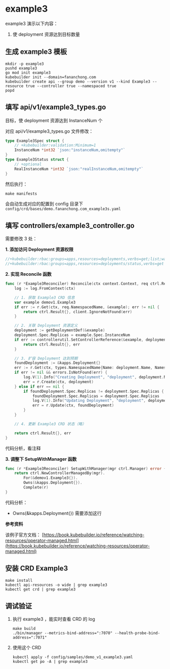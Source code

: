 # example3

example3 演示以下内容：
1. 使 deployment 资源达到目标数量

## 生成 example3 模板

```shell
mkdir -p example3
pushd example3
go mod init example3
kubebuilder init --domain=fananchong.com
kubebuilder create api --group demo --version v1 --kind Example3 --resource true --controller true --namespaced true
popd
```

## 填写 api/v1/example3_types.go

目标，使 deployment 资源达到 InstanceNum 个

对应 api/v1/example3_types.go 文件修改：

```go
type Example3Spec struct {
	// +kubebuilder:validation:Minimum=1
	InstanceNum *int32 `json:"instanceNum,omitempty"`
}
type Example3Status struct {
	// +optional
	RealInstanceNum *int32 `json:"realInstanceNum,omitempty"`
}
```

然后执行： 
```shell
make manifests
```

会自动生成对应的配置到 config 目录下 `config/crd/bases/demo.fananchong.com_example3s.yaml`


## 填写 controllers/example3_controller.go


需要修改 3 处：

**1. 添加访问 Deployment 资源权限**
```go
//+kubebuilder:rbac:groups=apps,resources=deployments,verbs=get;list;watch;create;update;patch;delete
//+kubebuilder:rbac:groups=apps,resources=deployments/status,verbs=get
```


**2. 实现 Reconcile 函数**

```go
func (r *Example3Reconciler) Reconcile(ctx context.Context, req ctrl.Request) (ctrl.Result, error) {
	log := log.FromContext(ctx)

	// 1. 获取 Example3 CRD 信息
	var example demov1.Example3
	if err := r.Get(ctx, req.NamespacedName, &example); err != nil {
		return ctrl.Result{}, client.IgnoreNotFound(err)
	}

	// 2. 关联 Deployment 资源定义
	deployment := getDeploymentDef(&example)
	deployment.Spec.Replicas = example.Spec.InstanceNum
	if err := controllerutil.SetControllerReference(&example, deployment, r.Scheme); err != nil {
		return ctrl.Result{}, err
	}

	// 3. 扩容 Deployment 达到预期
	foundDeployment := &kapps.Deployment{}
	err := r.Get(ctx, types.NamespacedName{Name: deployment.Name, Namespace: deployment.Namespace}, foundDeployment)
	if err != nil && errors.IsNotFound(err) {
		log.V(1).Info("Creating Deployment", "deployment", deployment.Name)
		err = r.Create(ctx, deployment)
	} else if err == nil {
		if foundDeployment.Spec.Replicas != deployment.Spec.Replicas {
			foundDeployment.Spec.Replicas = deployment.Spec.Replicas
			log.V(1).Info("Updating Deployment", "deployment", deployment.Name)
			err = r.Update(ctx, foundDeployment)
		}
	}

	// 4. 更新 Example3 CRD 状态（略）

	return ctrl.Result{}, err
}
```

代码分析，看注释

**3. 调整下 SetupWithManager 函数**

```go
func (r *Example3Reconciler) SetupWithManager(mgr ctrl.Manager) error {
	return ctrl.NewControllerManagedBy(mgr).
		For(&demov1.Example3{}).
		Owns(&kapps.Deployment{}).
		Complete(r)
}
```

代码分析：
- Owns(&kapps.Deployment{}) 需要添加这行


**参考资料**

该例子官方文档： [https://book.kubebuilder.io/reference/watching-resources/operator-managed.html](https://book.kubebuilder.io/reference/watching-resources/operator-managed.html)

## 安装 CRD Example3

```
make install
kubectl api-resources -o wide | grep example3
kubectl get crd | grep example3
```


## 调试验证

1. 执行 example3 ，能实时查看 CRD 的 log
    ```shell
	make build
    ./bin/manager --metrics-bind-address=":7070" --health-probe-bind-address=":7071"
    ```

2. 使用这个 CRD
    ```shell
    kubectl apply -f config/samples/demo_v1_example3.yaml
    kubectl get po -A | grep example3
    ```